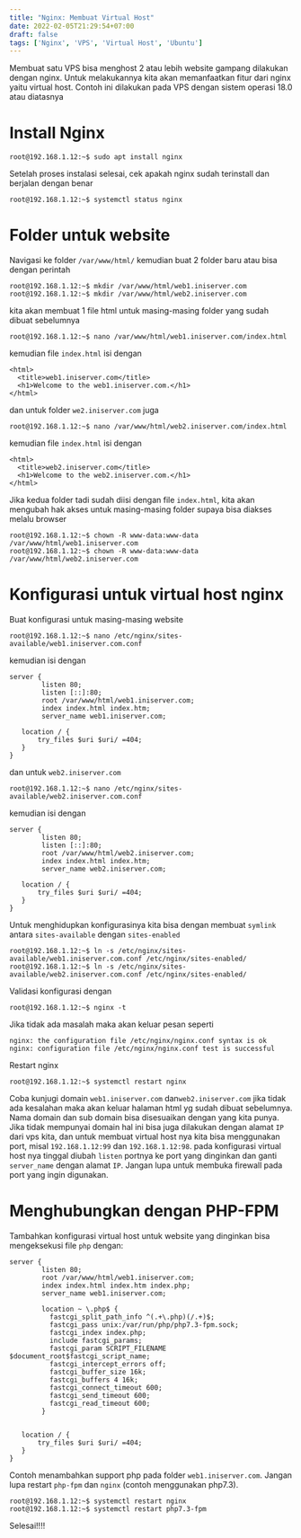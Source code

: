 ```yaml
---
title: "Nginx: Membuat Virtual Host"
date: 2022-02-05T21:29:54+07:00
draft: false
tags: ['Nginx', 'VPS', 'Virtual Host', 'Ubuntu']
---
```


Membuat satu VPS bisa menghost 2 atau lebih website gampang dilakukan dengan nginx. Untuk melakukannya kita akan memanfaatkan fitur dari nginx yaitu virtual host. Contoh ini dilakukan pada VPS dengan sistem operasi 18.0 atau diatasnya

# Install Nginx

```
root@192.168.1.12:~$ sudo apt install nginx
```

Setelah proses instalasi selesai, cek apakah nginx sudah terinstall dan berjalan dengan benar

```
root@192.168.1.12:~$ systemctl status nginx
```

# Folder untuk website
Navigasi ke folder `/var/www/html/` kemudian buat 2 folder baru atau bisa dengan perintah

```
root@192.168.1.12:~$ mkdir /var/www/html/web1.iniserver.com
root@192.168.1.12:~$ mkdir /var/www/html/web2.iniserver.com
```

kita akan membuat 1 file html untuk masing-masing folder yang sudah dibuat sebelumnya

```
root@192.168.1.12:~$ nano /var/www/html/web1.iniserver.com/index.html
```

kemudian file `index.html` isi dengan

```
<html>
  <title>web1.iniserver.com</title>
  <h1>Welcome to the web1.iniserver.com.</h1>
</html>
```

dan untuk folder `we2.iniserver.com` juga

```
root@192.168.1.12:~$ nano /var/www/html/web2.iniserver.com/index.html
```

kemudian file `index.html` isi dengan

```
<html>
  <title>web2.iniserver.com</title>
  <h1>Welcome to the web2.iniserver.com.</h1>
</html>
```

Jika kedua folder tadi sudah diisi dengan file `index.html`, kita akan mengubah hak akses untuk masing-masing folder supaya bisa diakses melalu browser

```
root@192.168.1.12:~$ chown -R www-data:www-data /var/www/html/web1.iniserver.com
root@192.168.1.12:~$ chown -R www-data:www-data /var/www/html/web2.iniserver.com
```

# Konfigurasi untuk virtual host nginx
Buat konfigurasi untuk masing-masing website

```
root@192.168.1.12:~$ nano /etc/nginx/sites-available/web1.iniserver.com.conf
```

kemudian isi dengan

```
server {
        listen 80;
        listen [::]:80;
        root /var/www/html/web1.iniserver.com;
        index index.html index.htm;
        server_name web1.iniserver.com;

   location / {
       try_files $uri $uri/ =404;
   }
}
```

dan untuk `web2.iniserver.com`

```
root@192.168.1.12:~$ nano /etc/nginx/sites-available/web2.iniserver.com.conf
```

kemudian isi dengan

```
server {
        listen 80;
        listen [::]:80;
        root /var/www/html/web2.iniserver.com;
        index index.html index.htm;
        server_name web2.iniserver.com;

   location / {
       try_files $uri $uri/ =404;
   }
}
```

Untuk menghidupkan konfigurasinya kita bisa dengan membuat `symlink` antara `sites-available` dengan `sites-enabled`

```
root@192.168.1.12:~$ ln -s /etc/nginx/sites-available/web1.iniserver.com.conf /etc/nginx/sites-enabled/
root@192.168.1.12:~$ ln -s /etc/nginx/sites-available/web2.iniserver.com.conf /etc/nginx/sites-enabled/
```

Validasi konfigurasi dengan

```
root@192.168.1.12:~$ nginx -t
```

Jika tidak ada masalah maka akan keluar pesan seperti

```
nginx: the configuration file /etc/nginx/nginx.conf syntax is ok
nginx: configuration file /etc/nginx/nginx.conf test is successful
```

Restart nginx

```
root@192.168.1.12:~$ systemctl restart nginx
```

Coba kunjugi domain `web1.iniserver.com` dan`web2.iniserver.com` jika tidak ada kesalahan maka akan keluar halaman html yg sudah dibuat sebelumnya. Nama domain dan sub domain bisa disesuaikan dengan yang kita punya. Jika tidak mempunyai domain hal ini bisa juga dilakukan dengan alamat `IP` dari vps kita, dan untuk membuat virtual host nya kita bisa menggunakan port, misal `192.168.1.12:99` dan `192.168.1.12:98`. pada konfigurasi virtual host nya tinggal diubah `listen` portnya ke port yang dinginkan dan ganti `server_name` dengan alamat `IP`. Jangan lupa untuk membuka firewall pada port yang ingin digunakan.

# Menghubungkan dengan PHP-FPM
Tambahkan konfigurasi virtual host untuk website yang dinginkan bisa mengeksekusi file `php` dengan:

```
server {
        listen 80;
        root /var/www/html/web1.iniserver.com;
        index index.html index.htm index.php;
        server_name web1.iniserver.com;

        location ~ \.php$ {
          fastcgi_split_path_info ^(.+\.php)(/.+)$;
          fastcgi_pass unix:/var/run/php/php7.3-fpm.sock;
          fastcgi_index index.php;
          include fastcgi_params;
          fastcgi_param SCRIPT_FILENAME $document_root$fastcgi_script_name;
          fastcgi_intercept_errors off;
          fastcgi_buffer_size 16k;
          fastcgi_buffers 4 16k;
          fastcgi_connect_timeout 600;
          fastcgi_send_timeout 600;
          fastcgi_read_timeout 600;
        }


   location / {
       try_files $uri $uri/ =404;
   }
}
```

Contoh menambahkan support php pada folder `web1.iniserver.com`. Jangan lupa restart `php-fpm` dan `nginx` (contoh menggunakan php7.3).

```
root@192.168.1.12:~$ systemctl restart nginx
root@192.168.1.12:~$ systemctl restart php7.3-fpm
```

Selesai!!!!
